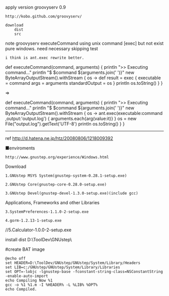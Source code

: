 
apply version groovyserv 0.9

	http://kobo.github.com/groovyserv/

	download
		dist
		src


note
	groovyserv executeCommand using	unix command [exec] 
	but not exist pure windows.
	need necessary skipping test

	i think is ant.exec rewrite better.

def executeCommand(command, arguments) {
    println ">> Executing command..."
    println "\$ $command ${arguments.join(' ')}"
    new ByteArrayOutputStream().withStream { os ->
        def result = exec {
            executable = command
            args = arguments
            standardOutput = os
        }
        println os.toString()
    }
}

=>

def executeCommand(command, arguments) {
    println ">> Executing command..."
    println "\$ $command ${arguments.join(' ')}"
    new ByteArrayOutputStream().withStream { os ->
				ant.exec(executable:command ,output:'output.log') {
					arguments.each{arg(value:it)}
				}
				os = new File("output.log").getText('UTF-8') 
        println os.toString()
    }
}



------------------------------------------------------

ref 
	http://d.hatena.ne.jp/htz/20080806/1218009392

■enviroments

	http://www.gnustep.org/experience/Windows.html 


Download

	1.GNUstep MSYS System(gnustep-system-0.28.1-setup.exe)

	2.GNUstep Core(gnustep-core-0.28.0-setup.exe)

	3.GNUstep Devel(gnustep-devel-1.3.0-setup.exe)(include gcc)

Applications, Frameworks and other Libraries

	3.SystemPreferences-1.1.0-2-setup.exe

	4.gorm-1.2.13-1-setup.exe

//5.Calculator-1.0.0-2-setup.exe

install dist D:\ToolDev\GNUstep\

#create BAT image

	@echo off
	set HEADER=D:\ToolDev/GNUstep/GNUstep/System/Library/Headers
	set LIB=c:/GNUstep/GNUstep/System/Library/Libraries
	set OPT=-lobjc -lgnustep-base -fconstant-string-class=NSConstantString -enable-auto-import
	echo Compiling Now %1
	gcc -o %1 %1.m -I %HEADER% -L %LIB% %OPT% 
	echo Compiled.

